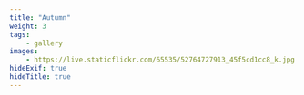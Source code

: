 ```yaml
---
title: "Autumn"
weight: 3
tags:
    - gallery
images:
    - https://live.staticflickr.com/65535/52764727913_45f5cd1cc8_k.jpg
hideExif: true
hideTitle: true
---
```


